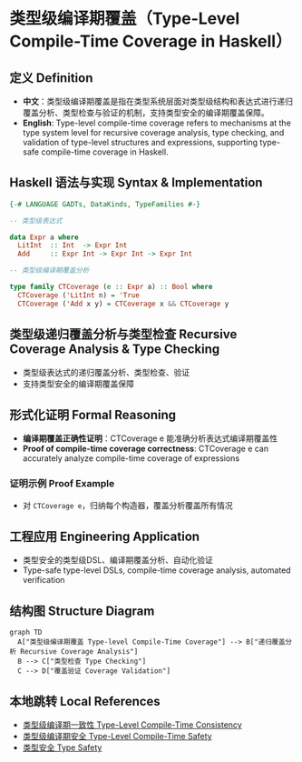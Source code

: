# 类型级编译期覆盖（Type-Level Compile-Time Coverage in Haskell）

## 定义 Definition

- **中文**：类型级编译期覆盖是指在类型系统层面对类型级结构和表达式进行递归覆盖分析、类型检查与验证的机制，支持类型安全的编译期覆盖保障。
- **English**: Type-level compile-time coverage refers to mechanisms at the type system level for recursive coverage analysis, type checking, and validation of type-level structures and expressions, supporting type-safe compile-time coverage in Haskell.

## Haskell 语法与实现 Syntax & Implementation

```haskell
{-# LANGUAGE GADTs, DataKinds, TypeFamilies #-}

-- 类型级表达式

data Expr a where
  LitInt  :: Int  -> Expr Int
  Add     :: Expr Int -> Expr Int -> Expr Int

-- 类型级编译期覆盖分析

type family CTCoverage (e :: Expr a) :: Bool where
  CTCoverage ('LitInt n) = 'True
  CTCoverage ('Add x y) = CTCoverage x && CTCoverage y
```

## 类型级递归覆盖分析与类型检查 Recursive Coverage Analysis & Type Checking

- 类型级表达式的递归覆盖分析、类型检查、验证
- 支持类型安全的编译期覆盖保障

## 形式化证明 Formal Reasoning

- **编译期覆盖正确性证明**：CTCoverage e 能准确分析表达式编译期覆盖性
- **Proof of compile-time coverage correctness**: CTCoverage e can accurately analyze compile-time coverage of expressions

### 证明示例 Proof Example

- 对 `CTCoverage e`，归纳每个构造器，覆盖分析覆盖所有情况

## 工程应用 Engineering Application

- 类型安全的类型级DSL、编译期覆盖分析、自动化验证
- Type-safe type-level DSLs, compile-time coverage analysis, automated verification

## 结构图 Structure Diagram

```mermaid
graph TD
  A["类型级编译期覆盖 Type-level Compile-Time Coverage"] --> B["递归覆盖分析 Recursive Coverage Analysis"]
  B --> C["类型检查 Type Checking"]
  C --> D["覆盖验证 Coverage Validation"]
```

## 本地跳转 Local References

- [类型级编译期一致性 Type-Level Compile-Time Consistency](../125-Type-Level-Compile-Time-Consistency/01-Type-Level-Compile-Time-Consistency-in-Haskell.md)
- [类型级编译期安全 Type-Level Compile-Time Safety](../123-Type-Level-Compile-Time-Safety/01-Type-Level-Compile-Time-Safety-in-Haskell.md)
- [类型安全 Type Safety](../14-Type-Safety/01-Type-Safety-in-Haskell.md)
